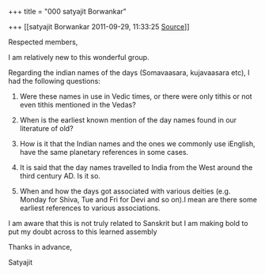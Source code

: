 +++
title = "000 satyajit Borwankar"

+++
[[satyajit Borwankar	2011-09-29, 11:33:25 [Source](https://groups.google.com/g/samskrita/c/XUJeCJkqWcg)]]



Respected members,



I am relatively new to this wonderful group.



Regarding the indian names of the days (Somavaasara, kujavaasara etc), I had the following questions:



 1. Were these names in use in Vedic times, or there were only tithis or not even tithis mentioned in the Vedas?

 2. When is the earliest known mention of the day names found in our literature of old?

 3. How is it that the Indian names and the ones we commonly use iEnglish, have the same planetary references in some cases.

 4. It is said that the day names travelled to India from the West around the third century AD. Is it so.

 5. When and how the days got associated with various deities (e.g. Monday for Shiva, Tue and Fri for Devi and so on).I mean are there some earliest references to various associations.





I am aware that this is not truly related to Sanskrit but I am making bold to put my doubt across to this learned assembly





Thanks in advance,



Satyajit

